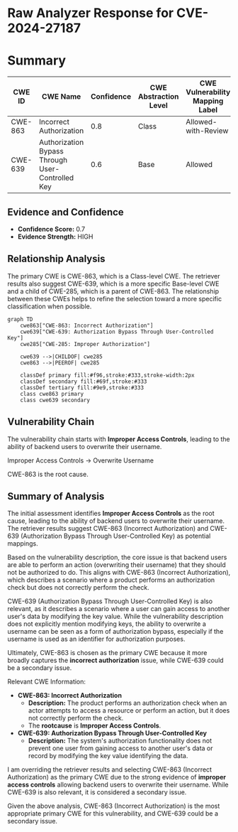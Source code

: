 # Raw Analyzer Response for CVE-2024-27187

# Summary
| CWE ID | CWE Name | Confidence | CWE Abstraction Level | CWE Vulnerability Mapping Label | CWE-Vulnerability Mapping Notes |
|---|---|---|---|---|---|
| CWE-863 | Incorrect Authorization | 0.8 | Class | Allowed-with-Review | Primary CWE |
| CWE-639 | Authorization Bypass Through User-Controlled Key | 0.6 | Base | Allowed | Secondary Candidate |

## Evidence and Confidence

*   **Confidence Score:** 0.7
*   **Evidence Strength:** HIGH

## Relationship Analysis
The primary CWE is CWE-863, which is a Class-level CWE. The retriever results also suggest CWE-639, which is a more specific Base-level CWE and a child of CWE-285, which is a parent of CWE-863. The relationship between these CWEs helps to refine the selection toward a more specific classification when possible.

```mermaid
graph TD
    cwe863["CWE-863: Incorrect Authorization"]
    cwe639["CWE-639: Authorization Bypass Through User-Controlled Key"]
    cwe285["CWE-285: Improper Authorization"]

    cwe639 -->|CHILDOF| cwe285
    cwe863 -->|PEEROF| cwe285

    classDef primary fill:#f96,stroke:#333,stroke-width:2px
    classDef secondary fill:#69f,stroke:#333
    classDef tertiary fill:#9e9,stroke:#333
    class cwe863 primary
    class cwe639 secondary
```

## Vulnerability Chain
The vulnerability chain starts with **Improper Access Controls**, leading to the ability of backend users to overwrite their username.

Improper Access Controls -> Overwrite Username

CWE-863 is the root cause.

## Summary of Analysis
The initial assessment identifies **Improper Access Controls** as the root cause, leading to the ability of backend users to overwrite their username. The retriever results suggest CWE-863 (Incorrect Authorization) and CWE-639 (Authorization Bypass Through User-Controlled Key) as potential mappings.

Based on the vulnerability description, the core issue is that backend users are able to perform an action (overwriting their username) that they should not be authorized to do. This aligns with CWE-863 (Incorrect Authorization), which describes a scenario where a product performs an authorization check but does not correctly perform the check.

CWE-639 (Authorization Bypass Through User-Controlled Key) is also relevant, as it describes a scenario where a user can gain access to another user's data by modifying the key value. While the vulnerability description does not explicitly mention modifying keys, the ability to overwrite a username can be seen as a form of authorization bypass, especially if the username is used as an identifier for authorization purposes.

Ultimately, CWE-863 is chosen as the primary CWE because it more broadly captures the **incorrect authorization** issue, while CWE-639 could be a secondary issue.

Relevant CWE Information:

*   **CWE-863: Incorrect Authorization**
    *   **Description:** The product performs an authorization check when an actor attempts to access a resource or perform an action, but it does not correctly perform the check.
    *   The **rootcause** is **Improper Access Controls**.
*   **CWE-639: Authorization Bypass Through User-Controlled Key**
    *   **Description:** The system's authorization functionality does not prevent one user from gaining access to another user's data or record by modifying the key value identifying the data.

I am overriding the retriever results and selecting CWE-863 (Incorrect Authorization) as the primary CWE due to the strong evidence of **improper access controls** allowing backend users to overwrite their username. While CWE-639 is also relevant, it is considered a secondary issue.

Given the above analysis, CWE-863 (Incorrect Authorization) is the most appropriate primary CWE for this vulnerability, and CWE-639 could be a secondary issue.

<!-- cweid: CWE-863 -->
<!-- cweid: CWE-639 -->